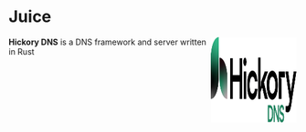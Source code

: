 # Juice

<img align="right" width="150" height="150" src="/content/logo.png">

**Hickory DNS** is a DNS framework and server written in Rust
